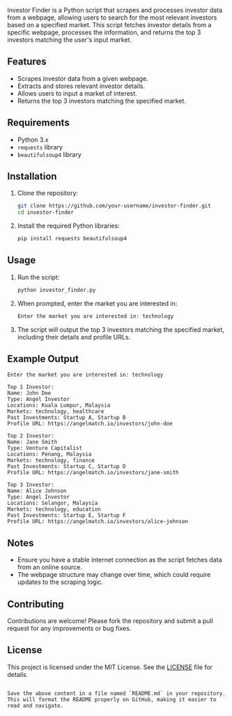 
Investor Finder is a Python script that scrapes and processes investor data from a webpage, allowing users to search for the most relevant investors based on a specified market. This script fetches investor details from a specific webpage, processes the information, and returns the top 3 investors matching the user's input market.

## Features

- Scrapes investor data from a given webpage.
- Extracts and stores relevant investor details.
- Allows users to input a market of interest.
- Returns the top 3 investors matching the specified market.

## Requirements

- Python 3.x
- `requests` library
- `beautifulsoup4` library

## Installation

1. Clone the repository:
    ```sh
    git clone https://github.com/your-username/investor-finder.git
    cd investor-finder
    ```

2. Install the required Python libraries:
    ```sh
    pip install requests beautifulsoup4
    ```

## Usage

1. Run the script:
    ```sh
    python investor_finder.py
    ```

2. When prompted, enter the market you are interested in:
    ```sh
    Enter the market you are interested in: technology
    ```

3. The script will output the top 3 investors matching the specified market, including their details and profile URLs.

## Example Output

```
Enter the market you are interested in: technology

Top 1 Investor:
Name: John Doe
Type: Angel Investor
Locations: Kuala Lumpur, Malaysia
Markets: technology, healthcare
Past Investments: Startup A, Startup B
Profile URL: https://angelmatch.io/investors/john-doe

Top 2 Investor:
Name: Jane Smith
Type: Venture Capitalist
Locations: Penang, Malaysia
Markets: technology, finance
Past Investments: Startup C, Startup D
Profile URL: https://angelmatch.io/investors/jane-smith

Top 3 Investor:
Name: Alice Johnson
Type: Angel Investor
Locations: Selangor, Malaysia
Markets: technology, education
Past Investments: Startup E, Startup F
Profile URL: https://angelmatch.io/investors/alice-johnson
```

## Notes

- Ensure you have a stable internet connection as the script fetches data from an online source.
- The webpage structure may change over time, which could require updates to the scraping logic.

## Contributing

Contributions are welcome! Please fork the repository and submit a pull request for any improvements or bug fixes.

## License

This project is licensed under the MIT License. See the [LICENSE](LICENSE) file for details.
```

Save the above content in a file named `README.md` in your repository. This will format the README properly on GitHub, making it easier to read and navigate.
